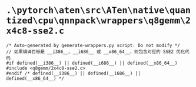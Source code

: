 # `.\pytorch\aten\src\ATen\native\quantized\cpu\qnnpack\wrappers\q8gemm\2x4c8-sse2.c`

```
/* Auto-generated by generate-wrappers.py script. Do not modify */
// 如果编译目标是 __i386__、__i686__ 或 __x86_64__，则包含对应的 SSE2 优化代码
#if defined(__i386__) || defined(__i686__) || defined(__x86_64__)
#include <q8gemm/2x4c8-sse2.c>
#endif /* defined(__i386__) || defined(__i686__) || defined(__x86_64__) */
```